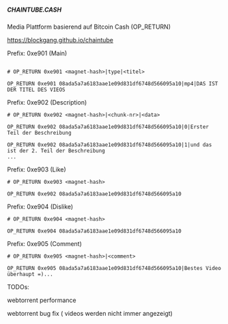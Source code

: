 ##### CHAINTUBE.CASH #####

Media Plattform basierend auf Bitcoin Cash (OP_RETURN)

https://blockgang.github.io/chaintube


Prefix: 0xe901 (Main)
```

# OP_RETURN 0xe901 <magnet-hash>|type|<titel>

OP_RETURN 0xe901 08ada5a7a6183aae1e09d831df6748d566095a10|mp4|DAS IST DER TITEL DES VIEOS

```

Prefix: 0xe902 (Description)
```
# OP_RETURN 0xe902 <magnet-hash>|<chunk-nr>|<data>

OP_RETURN 0xe902 08ada5a7a6183aae1e09d831df6748d566095a10|0|Erster Teil der Beschreibung

OP_RETURN 0xe902 08ada5a7a6183aae1e09d831df6748d566095a10|1|und das ist der 2. Teil der Beschreibung
...
```

Prefix: 0xe903 (Like)
```
# OP_RETURN 0xe903 <magnet-hash>

OP_RETURN 0xe902 08ada5a7a6183aae1e09d831df6748d566095a10
```

Prefix: 0xe904 (Dislike)
```
# OP_RETURN 0xe904 <magnet-hash>

OP_RETURN 0xe904 08ada5a7a6183aae1e09d831df6748d566095a10
```

Prefix: 0xe905 (Comment)
```
# OP_RETURN 0xe905 <magnet-hash>|<comment>

OP_RETURN 0xe905 08ada5a7a6183aae1e09d831df6748d566095a10|Bestes Video überhaupt =)...
```

TODOs:

webtorrent performance

webtorrent bug fix ( videos werden nicht immer angezeigt)
